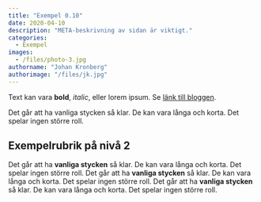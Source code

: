 ```yaml
---
title: "Exempel 0.10"
date: 2020-04-10
description: "META-beskrivning av sidan är viktigt."
categories:
  - Exempel
images:
  - /files/photo-3.jpg
authorname: "Johan Kronberg"
authorimage: "/files/jk.jpg"
---
```


Text kan vara **bold**, _italic_, eller lorem ipsum. Se [länk till bloggen](https://krompaco.nu).
<!--more-->
Det går att ha vanliga stycken så klar. De kan vara långa och korta. Det spelar ingen större roll.

## Exempelrubrik på nivå 2

Det går att ha **vanliga stycken** så klar. De kan vara långa och korta. Det spelar ingen större roll. Det går att ha **vanliga stycken** så klar. De kan vara långa och korta. Det spelar ingen större roll. Det går att ha **vanliga stycken** så klar. De kan vara långa och korta. Det spelar ingen större roll.